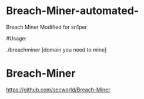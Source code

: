 # Breach-Miner-automated-

Breach Miner Modified for sn1per

#Usage: 

./breachminer [domain you need to mine]

# Breach-Miner
https://github.com/secworld/Breach-Miner
